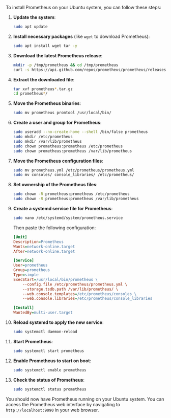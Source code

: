 
To install Prometheus on your Ubuntu system, you can follow these steps:

1. **Update the system**:
   ```bash
   sudo apt update
   ```

2. **Install necessary packages** (like `wget` to download Prometheus):
   ```bash
   sudo apt install wget tar -y
   ```

3. **Download the latest Prometheus release**:
   ```bash
   mkdir -p /tmp/prometheus && cd /tmp/prometheus
   curl -s https://api.github.com/repos/prometheus/prometheus/releases/latest | grep browser_download_url | grep linux-amd64 | cut -d '\"' -f 4 | wget -qi -
   ```

4. **Extract the downloaded file**:
   ```bash
   tar xvf prometheus*.tar.gz
   cd prometheus*/
   ```

5. **Move the Prometheus binaries**:
   ```bash
   sudo mv prometheus promtool /usr/local/bin/
   ```

6. **Create a user and group for Prometheus**:
   ```bash
   sudo useradd --no-create-home --shell /bin/false prometheus
   sudo mkdir /etc/prometheus
   sudo mkdir /var/lib/prometheus
   sudo chown prometheus:prometheus /etc/prometheus
   sudo chown prometheus:prometheus /var/lib/prometheus
   ```

7. **Move the Prometheus configuration files**:
   ```bash
   sudo mv prometheus.yml /etc/prometheus/prometheus.yml
   sudo mv consoles/ console_libraries/ /etc/prometheus/
   ```

8. **Set ownership of the Prometheus files**:
   ```bash
   sudo chown -R prometheus:prometheus /etc/prometheus
   sudo chown -R prometheus:prometheus /var/lib/prometheus
   ```

9. **Create a systemd service file for Prometheus**:
   ```bash
   sudo nano /etc/systemd/system/prometheus.service
   ```
   Then paste the following configuration:
   ```ini
   [Unit]
   Description=Prometheus
   Wants=network-online.target
   After=network-online.target

   [Service]
   User=prometheus
   Group=prometheus
   Type=simple
   ExecStart=/usr/local/bin/prometheus \
       --config.file /etc/prometheus/prometheus.yml \
       --storage.tsdb.path /var/lib/prometheus/ \
       --web.console.templates=/etc/prometheus/consoles \
       --web.console.libraries=/etc/prometheus/console_libraries

   [Install]
   WantedBy=multi-user.target
   ```

10. **Reload systemd to apply the new service**:
    ```bash
    sudo systemctl daemon-reload
    ```

11. **Start Prometheus**:
    ```bash
    sudo systemctl start prometheus
    ```

12. **Enable Prometheus to start on boot**:
    ```bash
    sudo systemctl enable prometheus
    ```

13. **Check the status of Prometheus**:
    ```bash
    sudo systemctl status prometheus
    ```

You should now have Prometheus running on your Ubuntu system. You can access the Prometheus web interface by navigating to `http://localhost:9090` in your web browser.